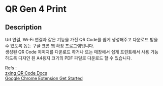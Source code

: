 # QR Gen 4 Print  


## Description  

Url 연결, Wi-Fi 연결과 같은 기능을 가진 QR Code를 쉽게 생성해주고 다운로드 받을 수 있도록 돕는 구글 크롬 웹 확장 프로그램입니다.  
생성된 QR Code 이미지를 다운로드 하거나 또는 매장에서 쉽게 프린트해서 사용 가능하도록 디자인 된 A4용지 크기의 PDF 파일로 다운로드 할 수 있습니다.  


Refs :  
[zxing QR Code Docs](https://github.com/zxing/zxing/wiki/Barcode-Contents#wi-fi-network-config-android-ios-11)  
[Google Chrome Extension Get Started](https://developer.chrome.com/docs/extensions/mv3/getstarted/)  
